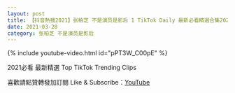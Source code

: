 ```yaml
---
layout: post
title: 【抖音熱搜2021】张柏芝 不是演员是影后 1 TikTok Daily 最新必看精選合集2021 03 28
date: 2021-03-28
category: 张柏芝 不是演员是影后
---
```


{% include youtube-video.html id="pPT3W_C00pE" %}

2021必看 最新精選 Top TikTok Trending Clips

喜歡請點贊轉發加訂閱 Like & Subscribe：[YouTube](https://www.youtube.com/channel/UCAoR7VcanIPd04uEq_GIylA/videos)

